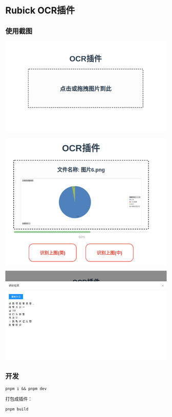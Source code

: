 # Rubick OCR插件

## 使用截图

![image-20211108143119911](./img/1.png)

![image-20211108143119911](./img/2.png)

![image-20211108143119911](./img/3.png)

## 开发

```
pnpm i && pnpm dev
```

打包成插件：

```
pnpm build
```

